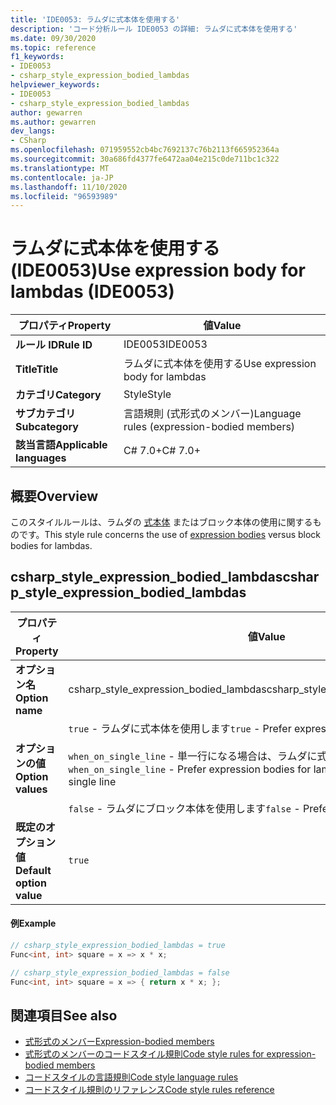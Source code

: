 ```yaml
---
title: 'IDE0053: ラムダに式本体を使用する'
description: 'コード分析ルール IDE0053 の詳細: ラムダに式本体を使用する'
ms.date: 09/30/2020
ms.topic: reference
f1_keywords:
- IDE0053
- csharp_style_expression_bodied_lambdas
helpviewer_keywords:
- IDE0053
- csharp_style_expression_bodied_lambdas
author: gewarren
ms.author: gewarren
dev_langs:
- CSharp
ms.openlocfilehash: 071959552cb4bc7692137c76b2113f665952364a
ms.sourcegitcommit: 30a686fd4377fe6472aa04e215c0de711bc1c322
ms.translationtype: MT
ms.contentlocale: ja-JP
ms.lasthandoff: 11/10/2020
ms.locfileid: "96593989"
---
```

# <a name="use-expression-body-for-lambdas-ide0053"></a><span data-ttu-id="ebe8e-103">ラムダに式本体を使用する (IDE0053)</span><span class="sxs-lookup"><span data-stu-id="ebe8e-103">Use expression body for lambdas (IDE0053)</span></span>

|<span data-ttu-id="ebe8e-104">プロパティ</span><span class="sxs-lookup"><span data-stu-id="ebe8e-104">Property</span></span>|<span data-ttu-id="ebe8e-105">値</span><span class="sxs-lookup"><span data-stu-id="ebe8e-105">Value</span></span>|
|-|-|
| <span data-ttu-id="ebe8e-106">**ルール ID**</span><span class="sxs-lookup"><span data-stu-id="ebe8e-106">**Rule ID**</span></span> | <span data-ttu-id="ebe8e-107">IDE0053</span><span class="sxs-lookup"><span data-stu-id="ebe8e-107">IDE0053</span></span> |
| <span data-ttu-id="ebe8e-108">**Title**</span><span class="sxs-lookup"><span data-stu-id="ebe8e-108">**Title**</span></span> | <span data-ttu-id="ebe8e-109">ラムダに式本体を使用する</span><span class="sxs-lookup"><span data-stu-id="ebe8e-109">Use expression body for lambdas</span></span> |
| <span data-ttu-id="ebe8e-110">**カテゴリ**</span><span class="sxs-lookup"><span data-stu-id="ebe8e-110">**Category**</span></span> | <span data-ttu-id="ebe8e-111">Style</span><span class="sxs-lookup"><span data-stu-id="ebe8e-111">Style</span></span> |
| <span data-ttu-id="ebe8e-112">**サブカテゴリ**</span><span class="sxs-lookup"><span data-stu-id="ebe8e-112">**Subcategory**</span></span> | <span data-ttu-id="ebe8e-113">言語規則 (式形式のメンバー)</span><span class="sxs-lookup"><span data-stu-id="ebe8e-113">Language rules (expression-bodied members)</span></span> |
| <span data-ttu-id="ebe8e-114">**該当言語**</span><span class="sxs-lookup"><span data-stu-id="ebe8e-114">**Applicable languages**</span></span> | <span data-ttu-id="ebe8e-115">C# 7.0+</span><span class="sxs-lookup"><span data-stu-id="ebe8e-115">C# 7.0+</span></span> |

## <a name="overview"></a><span data-ttu-id="ebe8e-116">概要</span><span class="sxs-lookup"><span data-stu-id="ebe8e-116">Overview</span></span>

<span data-ttu-id="ebe8e-117">このスタイルルールは、ラムダの [式本体](../../../csharp/programming-guide/statements-expressions-operators/expression-bodied-members.md) またはブロック本体の使用に関するものです。</span><span class="sxs-lookup"><span data-stu-id="ebe8e-117">This style rule concerns the use of [expression bodies](../../../csharp/programming-guide/statements-expressions-operators/expression-bodied-members.md) versus block bodies for lambdas.</span></span>

## <a name="csharp_style_expression_bodied_lambdas"></a><span data-ttu-id="ebe8e-118">csharp_style_expression_bodied_lambdas</span><span class="sxs-lookup"><span data-stu-id="ebe8e-118">csharp_style_expression_bodied_lambdas</span></span>

|<span data-ttu-id="ebe8e-119">プロパティ</span><span class="sxs-lookup"><span data-stu-id="ebe8e-119">Property</span></span>|<span data-ttu-id="ebe8e-120">値</span><span class="sxs-lookup"><span data-stu-id="ebe8e-120">Value</span></span>|
|-|-|
| <span data-ttu-id="ebe8e-121">**オプション名**</span><span class="sxs-lookup"><span data-stu-id="ebe8e-121">**Option name**</span></span> | <span data-ttu-id="ebe8e-122">csharp_style_expression_bodied_lambdas</span><span class="sxs-lookup"><span data-stu-id="ebe8e-122">csharp_style_expression_bodied_lambdas</span></span>
| <span data-ttu-id="ebe8e-123">**オプションの値**</span><span class="sxs-lookup"><span data-stu-id="ebe8e-123">**Option values**</span></span> | <span data-ttu-id="ebe8e-124">`true` - ラムダに式本体を使用します</span><span class="sxs-lookup"><span data-stu-id="ebe8e-124">`true` - Prefer expression bodies for lambdas</span></span><br /><br /><span data-ttu-id="ebe8e-125">`when_on_single_line` - 単一行になる場合は、ラムダに式本体を使用します</span><span class="sxs-lookup"><span data-stu-id="ebe8e-125">`when_on_single_line` - Prefer expression bodies for lambdas when they will be a single line</span></span><br /><br /><span data-ttu-id="ebe8e-126">`false` - ラムダにブロック本体を使用します</span><span class="sxs-lookup"><span data-stu-id="ebe8e-126">`false` - Prefer block bodies for lambdas</span></span> |
| <span data-ttu-id="ebe8e-127">**既定のオプション値**</span><span class="sxs-lookup"><span data-stu-id="ebe8e-127">**Default option value**</span></span> | `true` |

#### <a name="example"></a><span data-ttu-id="ebe8e-128">例</span><span class="sxs-lookup"><span data-stu-id="ebe8e-128">Example</span></span>

```csharp
// csharp_style_expression_bodied_lambdas = true
Func<int, int> square = x => x * x;

// csharp_style_expression_bodied_lambdas = false
Func<int, int> square = x => { return x * x; };
```

## <a name="see-also"></a><span data-ttu-id="ebe8e-129">関連項目</span><span class="sxs-lookup"><span data-stu-id="ebe8e-129">See also</span></span>

- [<span data-ttu-id="ebe8e-130">式形式のメンバー</span><span class="sxs-lookup"><span data-stu-id="ebe8e-130">Expression-bodied members</span></span>](../../../csharp/programming-guide/statements-expressions-operators/expression-bodied-members.md)
- [<span data-ttu-id="ebe8e-131">式形式のメンバーのコードスタイル規則</span><span class="sxs-lookup"><span data-stu-id="ebe8e-131">Code style rules for expression-bodied members</span></span>](expression-bodied-members.md)
- [<span data-ttu-id="ebe8e-132">コードスタイルの言語規則</span><span class="sxs-lookup"><span data-stu-id="ebe8e-132">Code style language rules</span></span>](language-rules.md)
- [<span data-ttu-id="ebe8e-133">コードスタイル規則のリファレンス</span><span class="sxs-lookup"><span data-stu-id="ebe8e-133">Code style rules reference</span></span>](index.md)
